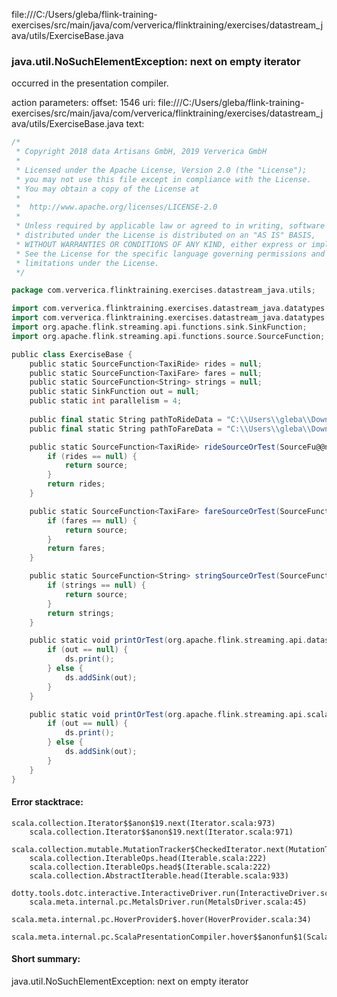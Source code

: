 file:///C:/Users/gleba/flink-training-exercises/src/main/java/com/ververica/flinktraining/exercises/datastream_java/utils/ExerciseBase.java
### java.util.NoSuchElementException: next on empty iterator

occurred in the presentation compiler.

action parameters:
offset: 1546
uri: file:///C:/Users/gleba/flink-training-exercises/src/main/java/com/ververica/flinktraining/exercises/datastream_java/utils/ExerciseBase.java
text:
```scala
/*
 * Copyright 2018 data Artisans GmbH, 2019 Ververica GmbH
 *
 * Licensed under the Apache License, Version 2.0 (the "License");
 * you may not use this file except in compliance with the License.
 * You may obtain a copy of the License at
 *
 *  http://www.apache.org/licenses/LICENSE-2.0
 *
 * Unless required by applicable law or agreed to in writing, software
 * distributed under the License is distributed on an "AS IS" BASIS,
 * WITHOUT WARRANTIES OR CONDITIONS OF ANY KIND, either express or implied.
 * See the License for the specific language governing permissions and
 * limitations under the License.
 */

package com.ververica.flinktraining.exercises.datastream_java.utils;

import com.ververica.flinktraining.exercises.datastream_java.datatypes.TaxiFare;
import com.ververica.flinktraining.exercises.datastream_java.datatypes.TaxiRide;
import org.apache.flink.streaming.api.functions.sink.SinkFunction;
import org.apache.flink.streaming.api.functions.source.SourceFunction;

public class ExerciseBase {
	public static SourceFunction<TaxiRide> rides = null;
	public static SourceFunction<TaxiFare> fares = null;
	public static SourceFunction<String> strings = null;
	public static SinkFunction out = null;
	public static int parallelism = 4;
	
	public final static String pathToRideData = "C:\\Users\\gleba\\Downloads\\nycTaxiRides4.gz";
	public final static String pathToFareData = "C:\\Users\\gleba\\Downloads\\nycTaxiFares.gz";

	public static SourceFunction<TaxiRide> rideSourceOrTest(SourceFu@@nction<TaxiRide> source) {
		if (rides == null) {
			return source;
		}
		return rides;
	}

	public static SourceFunction<TaxiFare> fareSourceOrTest(SourceFunction<TaxiFare> source) {
		if (fares == null) {
			return source;
		}
		return fares;
	}

	public static SourceFunction<String> stringSourceOrTest(SourceFunction<String> source) {
		if (strings == null) {
			return source;
		}
		return strings;
	}

	public static void printOrTest(org.apache.flink.streaming.api.datastream.DataStream<?> ds) {
		if (out == null) {
			ds.print();
		} else {
			ds.addSink(out);
		}
	}

	public static void printOrTest(org.apache.flink.streaming.api.scala.DataStream<?> ds) {
		if (out == null) {
			ds.print();
		} else {
			ds.addSink(out);
		}
	}
}
```



#### Error stacktrace:

```
scala.collection.Iterator$$anon$19.next(Iterator.scala:973)
	scala.collection.Iterator$$anon$19.next(Iterator.scala:971)
	scala.collection.mutable.MutationTracker$CheckedIterator.next(MutationTracker.scala:76)
	scala.collection.IterableOps.head(Iterable.scala:222)
	scala.collection.IterableOps.head$(Iterable.scala:222)
	scala.collection.AbstractIterable.head(Iterable.scala:933)
	dotty.tools.dotc.interactive.InteractiveDriver.run(InteractiveDriver.scala:168)
	scala.meta.internal.pc.MetalsDriver.run(MetalsDriver.scala:45)
	scala.meta.internal.pc.HoverProvider$.hover(HoverProvider.scala:34)
	scala.meta.internal.pc.ScalaPresentationCompiler.hover$$anonfun$1(ScalaPresentationCompiler.scala:329)
```
#### Short summary: 

java.util.NoSuchElementException: next on empty iterator